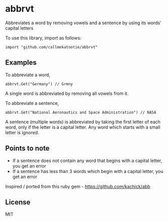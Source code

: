 # abbrvt
Abbreviates a word by removing vowels and a sentence by using its words' capital letters

To use this library, import as follows:  
```golang
import "github.com/callmekatootie/abbrvt"
```

## Examples
To abbreviate a word,  
```golang
abbrvt.Get("Germany") // Grmny
```

A single word is abbreviated by removing all vowels from it.

To abbreviate a sentence,
```golang
abbrvt.Get("National Aeronautics and Space Administration") // NASA
```

A sentence (multiple words) is abbreviated by taking the first letter of each word, only if the letter
is a capital letter. Any word which starts with a small letter is ignored.

## Points to note
* If a sentence does not contain any word that begins with a capital letter, you get an error
* If a sentence has less than 3 words which begin with a capital letter, you get an error

Inspired / ported from this ruby gem - https://github.com/kachick/abb

## License
MIT
